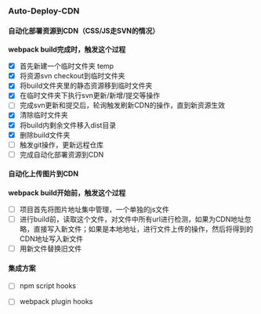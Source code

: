 ### Auto-Deploy-CDN

#### 自动化部署资源到CDN（CSS/JS走SVN的情况）

**webpack build完成时，触发这个过程**

- [x] 首先新建一个临时文件夹 temp
- [x] 将资源svn checkout到临时文件夹
- [x] 将build文件夹里的静态资源移到临时文件夹
- [x] 在临时文件夹下执行svn更新/新增/提交等操作
- [ ] 完成svn更新和提交后，轮询触发刷新CDN的操作，直到新资源生效
- [x] 清除临时文件夹
- [x] 将build内剩余文件移入dist目录
- [x] 删除build文件夹
- [ ] 触发git操作，更新远程仓库
- [ ] 完成自动化部署资源到CDN

#### 自动化上传图片到CDN

**webpack build开始前，触发这个过程**

- [ ] 项目首先将图片地址集中管理，一个单独的js文件
- [ ] 进行build前，读取这个文件，对文件中所有url进行检测，如果为CDN地址忽略，直接写入新文件；如果是本地地址，进行文件上传的操作，然后将得到的CDN地址写入新文件
- [ ] 用新文件替换旧文件

#### 集成方案

- [ ] npm script hooks
- [ ] webpack plugin hooks

